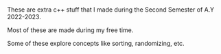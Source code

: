 # 
These are extra c++ stuff that I made during the Second Semester of A.Y 2022-2023.

Most of these are made during my free time.

Some of these explore concepts like sorting, randomizing, etc.
